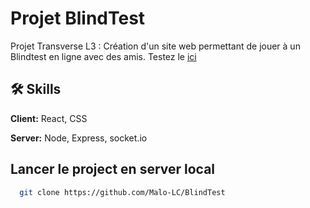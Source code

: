 # Projet BlindTest

Projet Transverse L3 :
Création d'un site web permettant de jouer à un Blindtest en ligne avec des amis.
Testez le [ici](https://the-great-malo-lc-site.netlify.app/)

## 🛠 Skills

**Client:** React, CSS

**Server:** Node, Express, socket.io

## Lancer le project en server local

```bash
  git clone https://github.com/Malo-LC/BlindTest
```
